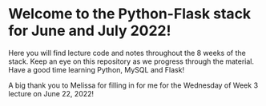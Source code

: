 # Welcome to the Python-Flask stack for June and July 2022!

Here you will find lecture code and notes throughout the 8 weeks of the stack.  Keep an eye on this repository as we progress through the material.  Have a good time learning Python, MySQL and Flask!

A big thank you to Melissa for filling in for me for the Wednesday of Week 3 lecture on June 22, 2022!